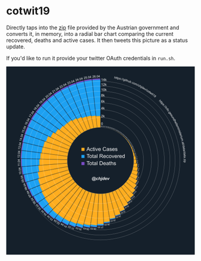 # cotwit19
Directly taps into the [zip](https://info.gesundheitsministerium.at/data/data.zip) file provided by the Austrian government and converts it, in memory, into a radial bar chart comparing the current recovered, deaths and active cases.
It then tweets this picture as a status update.

If you'd like to run it provide your twitter OAuth credentials in `run.sh`.

![example rendering](./example.png)
